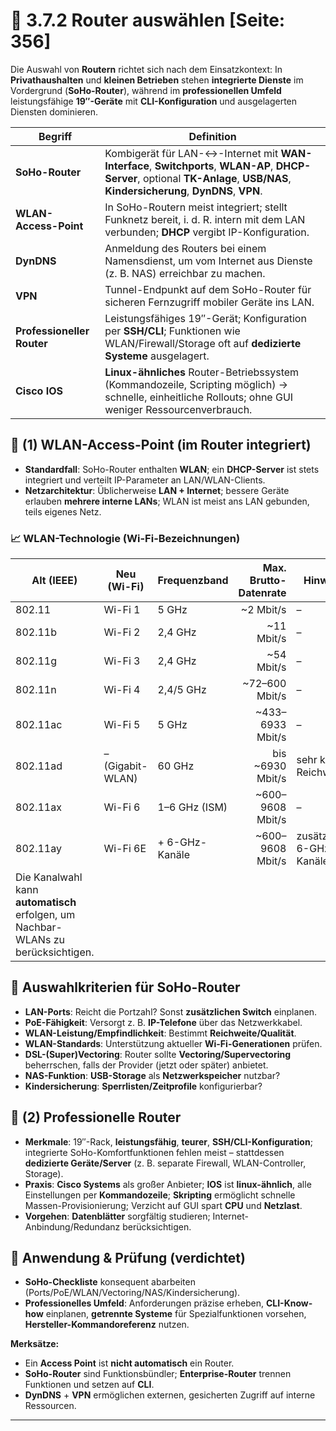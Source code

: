 # 🚦 3.7.2 Router auswählen [Seite: 356]

Die Auswahl von **Routern** richtet sich nach dem Einsatzkontext: In **Privathaushalten** und **kleinen Betrieben** stehen **integrierte Dienste** im Vordergrund (**SoHo-Router**), während im **professionellen Umfeld** leistungsfähige **19″-Geräte** mit **CLI-Konfiguration** und ausgelagerten Diensten dominieren. 

| Begriff                    | Definition                                                                                                                                                                          |
| -------------------------- | ----------------------------------------------------------------------------------------------------------------------------------------------------------------------------------- |
| **SoHo-Router**            | Kombigerät für LAN-↔-Internet mit **WAN-Interface**, **Switchports**, **WLAN-AP**, **DHCP-Server**, optional **TK-Anlage**, **USB/NAS**, **Kindersicherung**, **DynDNS**, **VPN**.  |
| **WLAN-Access-Point**      | In SoHo-Routern meist integriert; stellt Funknetz bereit, i. d. R. intern mit dem LAN verbunden; **DHCP** vergibt IP-Konfiguration.                                                 |
| **DynDNS**                 | Anmeldung des Routers bei einem Namensdienst, um vom Internet aus Dienste (z. B. NAS) erreichbar zu machen.                                                                         |
| **VPN**                    | Tunnel-Endpunkt auf dem SoHo-Router für sicheren Fernzugriff mobiler Geräte ins LAN.                                                                                                |
| **Professioneller Router** | Leistungsfähiges 19″-Gerät; Konfiguration per **SSH/CLI**; Funktionen wie WLAN/Firewall/Storage oft auf **dedizierte Systeme** ausgelagert.                                         |
| **Cisco IOS**              | **Linux-ähnliches** Router-Betriebssystem (Kommandozeile, Scripting möglich) → schnelle, einheitliche Rollouts; ohne GUI weniger Ressourcenverbrauch.                               |

## 📡 (1) WLAN-Access-Point (im Router integriert)

* **Standardfall**: SoHo-Router enthalten **WLAN**; ein **DHCP-Server** ist stets integriert und verteilt IP-Parameter an LAN/WLAN-Clients.
* **Netzarchitektur**: Üblicherweise **LAN + Internet**; bessere Geräte erlauben **mehrere interne LANs**; WLAN ist meist ans LAN gebunden, teils eigenes Netz. 

### 📈 WLAN-Technologie (Wi-Fi-Bezeichnungen)

| Alt (IEEE)                                                                         | Neu (Wi-Fi)      | Frequenzband   | Max. Brutto-Datenrate | Hinweis                  |
| ---------------------------------------------------------------------------------- | ---------------- | -------------- | --------------------: | ------------------------ |
| 802.11                                                                             | Wi-Fi 1          | 5 GHz          |             ~2 Mbit/s | –                        |
| 802.11b                                                                            | Wi-Fi 2          | 2,4 GHz        |            ~11 Mbit/s | –                        |
| 802.11g                                                                            | Wi-Fi 3          | 2,4 GHz        |            ~54 Mbit/s | –                        |
| 802.11n                                                                            | Wi-Fi 4          | 2,4/5 GHz      |        ~72–600 Mbit/s | –                        |
| 802.11ac                                                                           | Wi-Fi 5          | 5 GHz          |      ~433–6933 Mbit/s | –                        |
| 802.11ad                                                                           | – (Gigabit-WLAN) | 60 GHz         |      bis ~6930 Mbit/s | sehr kurze Reichweite    |
| 802.11ax                                                                           | Wi-Fi 6          | 1–6 GHz (ISM)  |      ~600–9608 Mbit/s | –                        |
| 802.11ay                                                                           | Wi-Fi 6E         | + 6-GHz-Kanäle |      ~600–9608 Mbit/s | zusätzliche 6-GHz-Kanäle |
| Die Kanalwahl kann **automatisch** erfolgen, um Nachbar-WLANs zu berücksichtigen.  |                  |                |                       |                          |

## 🧩 Auswahlkriterien für SoHo-Router

* **LAN-Ports**: Reicht die Portzahl? Sonst **zusätzlichen Switch** einplanen.
* **PoE-Fähigkeit**: Versorgt z. B. **IP-Telefone** über das Netzwerkkabel.
* **WLAN-Leistung/Empfindlichkeit**: Bestimmt **Reichweite/Qualität**.
* **WLAN-Standards**: Unterstützung aktueller **Wi-Fi-Generationen** prüfen.
* **DSL-(Super)Vectoring**: Router sollte **Vectoring/Supervectoring** beherrschen, falls der Provider (jetzt oder später) anbietet.
* **NAS-Funktion**: **USB-Storage** als **Netzwerkspeicher** nutzbar?
* **Kindersicherung**: **Sperrlisten/Zeitprofile** konfigurierbar? 

## 🧱 (2) Professionelle Router

* **Merkmale**: 19″-Rack, **leistungsfähig**, **teurer**, **SSH/CLI-Konfiguration**; integrierte SoHo-Komfortfunktionen fehlen meist – stattdessen **dedizierte Geräte/Server** (z. B. separate Firewall, WLAN-Controller, Storage).
* **Praxis**: **Cisco Systems** als großer Anbieter; **IOS** ist **linux-ähnlich**, alle Einstellungen per **Kommandozeile**; **Skripting** ermöglicht schnelle Massen-Provisionierung; Verzicht auf GUI spart **CPU** und **Netzlast**.
* **Vorgehen**: **Datenblätter** sorgfältig studieren; Internet-Anbindung/Redundanz berücksichtigen.

## 🧭 Anwendung & Prüfung (verdichtet)

* **SoHo-Checkliste** konsequent abarbeiten (Ports/PoE/WLAN/Vectoring/NAS/Kindersicherung).
* **Professionelles Umfeld**: Anforderungen präzise erheben, **CLI-Know-how** einplanen, **getrennte Systeme** für Spezialfunktionen vorsehen, **Hersteller-Kommandoreferenz** nutzen.

**Merksätze:**

* Ein **Access Point** ist **nicht automatisch** ein Router.
* **SoHo-Router** sind Funktionsbündler; **Enterprise-Router** trennen Funktionen und setzen auf **CLI**.
* **DynDNS** + **VPN** ermöglichen externen, gesicherten Zugriff auf interne Ressourcen. 



---
